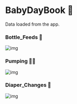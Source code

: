 # BabyDayBook 👶
Data loaded from the app.

### Bottle_Feeds 🍼
![img](https://github.com/krystinli/BabyDayBook_Data/blob/main/img/bottle.png)

### Pumping 🙇‍♀️
![img](https://github.com/krystinli/BabyDayBook_Data/blob/main/img/pump.png)

### Diaper_Changes 🧻
![img](https://github.com/krystinli/BabyDayBook_Data/blob/main/img/diaper_change.png)
